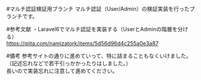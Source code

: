 #マルチ認証検証用ブランチ
マルチ認証（User/Admin）の検証実装を行ったブランチです。  

#参考文献
・Laravel6でマルチ認証を実装する（UserとAdminの階層を分ける）  
https://qiita.com/namizatork/items/5d56d96d4c255a0e3a87  

#備考
参考サイトの通りに進めていって、特に詰まることもなくいけました。（記述忘れなどで若干引っかかったりはしました。）  
長いので実装忘れに注意して進めてください。